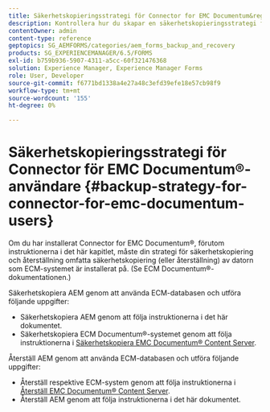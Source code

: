 ```yaml
---
title: Säkerhetskopieringsstrategi för Connector for EMC Documentum&reg; användare
description: Kontrollera hur du skapar en säkerhetskopieringsstrategi för Connector för EMC Documentum&reg;-användare.
contentOwner: admin
content-type: reference
geptopics: SG_AEMFORMS/categories/aem_forms_backup_and_recovery
products: SG_EXPERIENCEMANAGER/6.5/FORMS
exl-id: b759b936-5907-4311-a5cc-60f321476368
solution: Experience Manager, Experience Manager Forms
role: User, Developer
source-git-commit: f6771bd1338a4e27a48c3efd39efe18e57cb98f9
workflow-type: tm+mt
source-wordcount: '155'
ht-degree: 0%

---
```


# Säkerhetskopieringsstrategi för Connector för EMC Documentum®-användare {#backup-strategy-for-connector-for-emc-documentum-users}

Om du har installerat Connector for EMC Documentum®, förutom instruktionerna i det här kapitlet, måste din strategi för säkerhetskopiering och återställning omfatta säkerhetskopiering (eller återställning) av datorn som ECM-systemet är installerat på. (Se ECM Documentum®-dokumentationen.)

Säkerhetskopiera AEM genom att använda ECM-databasen och utföra följande uppgifter:

* Säkerhetskopiera AEM genom att följa instruktionerna i det här dokumentet.
* Säkerhetskopiera ECM Documentum®-systemet genom att följa instruktionerna i [Säkerhetskopiera EMC Documentum® Content Server](/help/forms/using/admin-help/backing-recovering-emc-documentum-repository.md#back-up-the-emc-documentum-content-server).

Återställ AEM genom att använda ECM-databasen och utföra följande uppgifter:

* Återställ respektive ECM-system genom att följa instruktionerna i [Återställ EMC Documentum® Content Server](/help/forms/using/admin-help/backing-recovering-emc-documentum-repository.md#restore-the-emc-documentum-content-server).
* Återställ AEM genom att följa instruktionerna i det här dokumentet.
